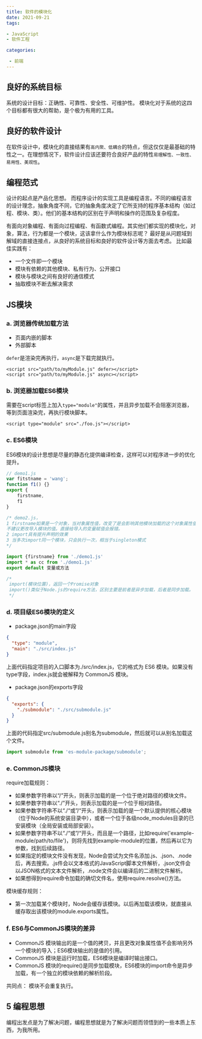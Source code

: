 ```yaml
---
title: 软件的模块化
date: 2021-09-21
tags: 

- JavaScript
- 软件工程

categories:

 - 前端
---
```


## 良好的系统目标

系统的设计目标：正确性、可靠性、安全性、可维护性。
模块化对于系统的这四个目标都有很大的帮助，是个极为有用的工具。

## 良好的软件设计

在软件设计中，模块化的直接结果有`高内聚、低耦合`的特点，但这仅仅是最基础的特性之一。在理想情况下，软件设计应该还要符合良好产品的特性`易理解性、一致性、易用性、美观性`。

## 编程范式

设计的起点是产品化思想。
而程序设计的实现工具是编程语言。不同的编程语言的设计理念，抽象角度不同，它的抽象角度决定了它所支持的程序基本结构（如过程、模块、类）。他们的基本结构的区别在于声明和操作的范围及复杂程度。

有面向对象编程、有面向过程编程、有函数式编程。其实他们都实现的模块化，对象，算法，行为都是一个模块，这该拿什么作为模块标志呢？
最好是从问题域到解域的直接连接点，从良好的系统目标和良好的软件设计等方面去考虑。
比如最佳实践有：

* 一个文件即一个模块
* 模块有依赖的其他模块、私有行为、公开接口
* 模块与模块之间有良好的通信模式
* 抽取模块不断去解决需求



## JS模块

### a. 浏览器传统加载方法
* 页面内嵌的脚本
* 外部脚本

`defer`是渲染完再执行，`async`是下载完就执行。
```
<script src="path/to/myModule.js" defer></script>
<script src="path/to/myModule.js" async></script>
```

### b. 浏览器加载ES6模块
需要在script标签上加入`type="module"`的属性，并且异步加载不会阻塞浏览器，等到页面渲染完，再执行模块脚本。
```
<script type="module" src="./foo.js"></script>
```


### c. ES6模块
ES6模块的设计思想是尽量的静态化提供编译检查，这样可以对程序进一步的优化提升。
```js
// demo1.js
var fitstname = 'wang';
function f1() {}
export {
    firstname,
    f1
}

/* demo2.js，
1 firstname如果是一个对象，当对象属性值，改变了是会影响其他模块加载的这个对象属性值。
不建议更改导入模块的值。直接给导入的变量赋值会报错。
2 import具有提升声明的效果
3 当多次import同一个模块，只会执行一次，相当于singleton模式
*/

import {firstname} from './demo1.js'
import * as cc from './demo1.js'
export default 变量或方法

/*
 import(模块位置)，返回一个Promise对象
 import()类似于Node.js的require方法，区别主要是前者是异步加载，后者是同步加载。
 */

```

### d. 项目级ES6模块的定义

* package.json的main字段
```json
{
  "type": "module",
  "main": "./src/index.js"
}
```

上面代码指定项目的入口脚本为./src/index.js，它的格式为 ES6 模块。如果没有type字段，index.js就会被解释为 CommonJS 模块。

* package.json的exports字段
```json
{
  "exports": {
    "./submodule": "./src/submodule.js"
  }
}
```
上面的代码指定src/submodule.js别名为submodule，然后就可以从别名加载这个文件。
```js
import submodule from 'es-module-package/submodule';
```

### e. CommonJS模块
require加载规则：
*  如果参数字符串以“/”开头，则表示加载的是一个位于绝对路径的模块文件。
*  如果参数字符串以“./”开头，则表示加载的是一个位于相对路径。
* 如果参数字符串不以“./“或”/“开头，则表示加载的是一个默认提供的核心模块（位于Node的系统安装目录中），或者一个位于各级node_modules目录的已安装模块（全局安装或局部安装）。
* 如果参数字符串不以“./“或”/“开头，而且是一个路径，比如require('example-module/path/to/file')，则将先找到example-module的位置，然后再以它为参数，找到后续路径。
* 如果指定的模块文件没有发现，Node会尝试为文件名添加.js、.json、.node后，再去搜索。.js件会以文本格式的JavaScript脚本文件解析，.json文件会以JSON格式的文本文件解析，.node文件会以编译后的二进制文件解析。
* 如果想得到require命令加载的确切文件名，使用require.resolve()方法。

模块缓存规则：
* 第一次加载某个模块时，Node会缓存该模块。以后再加载该模块，就直接从缓存取出该模块的module.exports属性。

### f. ES6与CommonJS模块的差异
* CommonJS 模块输出的是一个值的拷贝，并且更改对象属性值不会影响另外一个模块的导入；ES6模块输出的是值的引用。
* CommonJS 模块是运行时加载，ES6模块是编译时输出接口。
* CommonJS 模块的require()是同步加载模块，ES6模块的import命令是异步加载，有一个独立的模块依赖的解析阶段。

共同点：
模块不会重复执行。

## 5 编程思想
编程出发点是为了解决问题，编程思想就是为了解决问题而领悟到的一些本质上东西，为我所用。
